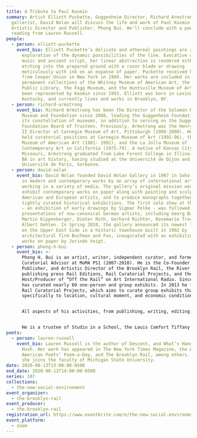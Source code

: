 ```yaml
---
title: A Tribute to Paul Kasmin
summary: Artist Elliott Puckette, Guggenheim Director, Richard Armstrong, and
  gallerist, David Nolan will discuss the life and work of Paul Kasmin with Rail
  Artistic Director and Publisher, Phong Bui. We'll conclude with a poetry
  reading from Lauren Russell.
people:
  - person: elliott-puckette
    event_bio: Elliott Puckette’s delicate and ethereal paintings are a continual
      exploration of the dynamic possibilities of the line. Evocative of written
      music and ancient script, her linear abstraction is rendered either by
      etching into the prepared ground with a razor blade or drawing
      meticulously with ink on an expanse of paper. Puckette received her BFA
      from Cooper Union in New York in 1989. Her works are included in the
      permanent collections of the Whitney Museum of American Art, the New York
      Public Library, the Fogg Museum, and the Huntsville Museum of Art. She has
      been represented by Kasmin since 1993. Elliott was born in Lexington,
      Kentucky, and currently lives and works in Brooklyn, NY.
  - person: richard-armstrong
    event_bio: Richard Armstrong has been the Director of the Solomon R. Guggenheim
      Museum and Foundation since 2008, leading the Guggenheim Foundation and
      its constellation of museums, in addition to serving on the Guggenheim
      Foundation Board of Trustees. Previously, Armstrong was the Henry J. Heinz
      II Director at Carnegie Museum of Art, Pittsburgh (1996-2008). He has also
      held curatorial positions at Carnegie Museum of Art (1992-96), the Whitney
      Museum of American Art (1981- 1992), and the La Jolla Museum of
      Contemporary Art in California (1975-79). A native of Kansas City,
      Missouri, Armstrong graduated from Lake Forest College in Illinois with a
      BA in art history, having studied at the Université de Dijon and the
      Université de Paris, Sorbonne.
  - person: david-nolan
    event_bio: David Nolan founded David Nolan Gallery in 1987 in Soho, specializing
      in modern and contemporary works by an array of international artists
      working in a variety of media. The gallery’s original mission was to
      exhibit contemporary works on paper along with painting and sculptures by
      American and European artists, and to produce monographs together with
      tightly curated historical exhibitions. The first solo show at the gallery
      – an exhibition of early drawings by Sigmar Polke - was followed by
      presentations of now-canonical German artists, including Georg Baselitz,
      Martin Kippenberger, Dieter Roth, Gerhard Richter, Rosemarie Trockel and
      Albert Oehlen. In Spring 2020, the gallery announced its newest location
      on the Upper East Side in a historic townhouse built in 1902 by
      architectural firm Buchman and Fox, inaugurated with an exhibition of
      works on paper by Jorinde Voigt.
  - person: phong-h-bui
    event_bio: >-
      Phong H. Bui is an artist, writer, independent curator, and former
      Curatorial Advisor at MoMA PS1 (2007-2010). He is the Co-Founder,
      Publisher, and Artistic Director of the Brooklyn Rail, the River Rail, the
      publishing press Rail Editions, Rail Curatorial Projects, and the
      Host/Producer of “Off the Rail” on Art International Radio. Since 2000, he
      has curated nearly 60 one-person and group exhibits. In 2013 he founded
      Rail Curatorial Projects, which aims to curate group exhibits that respond
      specifically to location, cultural moment, and economic conditions. 


      All aspects of his activities, from publishing, writing, editing, curating, to art practice, including executing large-scale installation, making portraits of featured interviewees in the Rail and other forms of social activism are integral parts of his “social environment,” a consequential step following Joseph Beuys’s social sculpture and Nicholas Bourriaud’s relational aesthetics.


      He is a trustee of Studio in a School, the Louis Comfort Tiffany Foundation, Anthology Film Archives, the Third Rail, the Miami Rail, Sharpe-Walentas Studio Program, Second Shift Studio Space of Saint Paul, International Association of Art Critics (AICA-USA 2007-2020), among others. He is also a member of the Art Advisory Council of Fountain House Gallery, Co-Founder and Co-Chairman of The Monira Foundation, a non-profit which aims to curate ongoing exhibitions and public programming at Mana Contemporary in Jersey City and beyond. He was a Senior Critic at Yale MFA, Columbia University MFA, and University of Pennsylvania MFA from 2012 to 2015. He has taught graduate seminars in MFA Writing and Criticism and MFA Photography, Video, and Related Media at the School of Visual Arts from 2012 to 2016. He has received numerous awards, including an Honorary Doctorate of University of the Arts (2020), the Jetté Award for Leadership in the Arts, Colby College Museum of Art (2019), The Lunder Fellowship, The Lunder Institute for American Art (2019), The Dorothea and Leo Rabkin Foundation Prize in Fine Art Journalism (2017), The Esther Montanez Leadership Award, Fountain House (2016), Award in Art, American Academy of Arts and Letters (2003), and The Eric Isenburger Annual Prize for Installation, National Academy Museum (2003), among others. 
poets:
  - person: lauren-russell
    event_bio: Lauren Russell is the author of Descent, and What’s Hanging on the
      Hush. Her work has appeared in The New York Times Magazine, the Academy of
      American Poets’ Poem-a-Day, and The Brooklyn Rail, among others. This fall
      she joins the faculty of Michigan State University.
date: 2020-08-13T13:00:00-0500
end_date: 2020-08-13T14:00:00-0500
series: 107
collections:
  - the-new-social-environment
event_organizer:
  - the-brooklyn-rail
event_producer:
  - the-brooklyn-rail
registration_url: https://www.eventbrite.com/e/the-new-social-environment-107-a-tribute-to-paul-kasmin-tickets-116239109305
event_platform:
  - zoom
---
```

